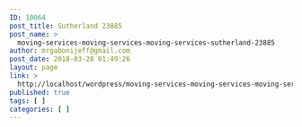```yaml
---
ID: 10064
post_title: Sutherland 23885
post_name: >
  moving-services-moving-services-moving-services-sutherland-23885
author: mrgabonijeff@gmail.com
post_date: 2018-03-28 01:49:26
layout: page
link: >
  http://localhost/wordpress/moving-services-moving-services-moving-services-sutherland-23885/
published: true
tags: [ ]
categories: [ ]
---
```

